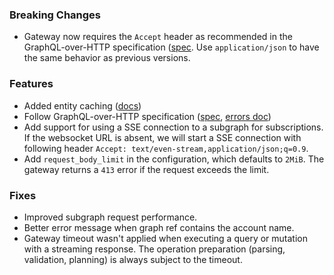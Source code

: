 ### Breaking Changes

- Gateway now requires the `Accept` header as recommended in the GraphQL-over-HTTP specification ([spec](https://github.com/graphql/graphql-over-http). Use `application/json` to have the same behavior as previous versions.

### Features

- Added entity caching ([docs](https://grafbase.com/docs/self-hosted-gateway/entity-caching))
- Follow GraphQL-over-HTTP specification ([spec](https://github.com/graphql/graphql-over-http), [errors doc](https://grafbase.com/docs/federation/error-codes))
- Add support for using a SSE connection to a subgraph for subscriptions. If the websocket URL is absent, we will start a SSE connection with following header `Accept: text/even-stream,application/json;q=0.9`.
- Add `request_body_limit` in the configuration, which defaults to `2MiB`. The gateway returns a `413` error if the request exceeds the limit.

### Fixes

- Improved subgraph request performance.
- Better error message when graph ref contains the account name.
- Gateway timeout wasn't applied when executing a query or mutation with a streaming response. The operation preparation (parsing, validation, planning) is always subject to the timeout.

